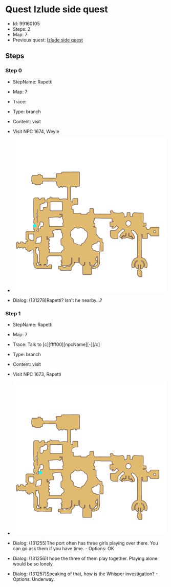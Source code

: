 # Quest Izlude side quest

- Id: 99160105
- Steps: 2
- Map: 7
- Previous quest: [Izlude side quest](99160101.md)

## Steps

### Step 0
- StepName:  Rapetti
- Map:  7
- Trace:  
- Type:  branch
- Content:  visit
- Visit NPC 1674, Weyle

- ![images/99160105_0.png](images/99160105_0.png)
- Dialog: (131278)Rapetti? Isn't he nearby...?


### Step 1
- StepName:  Rapetti
- Map:  7
- Trace:  Talk to [c][ffff00][npcName][-][/c]
- Type:  branch
- Content:  visit
- Visit NPC 1673, Rapetti

- ![images/99160105_1.png](images/99160105_1.png)
- Dialog: (131255)The port often has three girls playing over there. You can go ask them if you have time. - Options: OK
- Dialog: (131256)I hope the three of them play together. Playing alone would be so lonely. 
- Dialog: (131257)Speaking of that, how is the Whisper investigation?  - Options: Underway.


